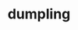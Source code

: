 ---
layout: food&drink
title: dumpling
emoji: dumpling
permalink: 🥟.html
image: assets/img/3moji/dumpling.png
---